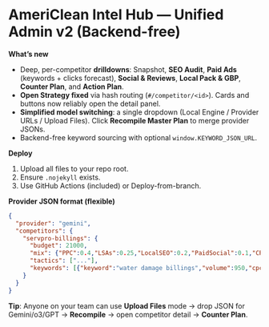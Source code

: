 # AmeriClean Intel Hub — Unified Admin v2 (Backend-free)

**What’s new**
- Deep, per-competitor **drilldowns**: Snapshot, **SEO Audit**, **Paid Ads** (keywords + clicks forecast), **Social & Reviews**, **Local Pack & GBP**, **Counter Plan**, and **Action Plan**.
- **Open Strategy fixed** via hash routing (`#/competitor/<id>`). Cards and buttons now reliably open the detail panel.
- **Simplified model switching**: a single dropdown (Local Engine / Provider URLs / Upload Files). Click **Recompile Master Plan** to merge provider JSONs.
- Backend-free keyword sourcing with optional `window.KEYWORD_JSON_URL`.

**Deploy**
1) Upload all files to your repo root.  
2) Ensure `.nojekyll` exists.  
3) Use GitHub Actions (included) or Deploy-from-branch.

**Provider JSON format (flexible)**
```json
{
  "provider": "gemini",
  "competitors": {
    "servpro-billings": {
      "budget": 21000,
      "mix": {"PPC":0.4,"LSAs":0.25,"LocalSEO":0.2,"PaidSocial":0.1,"CRO":0.05},
      "tactics": ["..."],
      "keywords": [{"keyword":"water damage billings","volume":950,"cpc":17.0,"intent":"Emergency","service":"Water Damage"}]
    }
  }
}
```

**Tip**: Anyone on your team can use **Upload Files** mode → drop JSON for Gemini/o3/GPT → **Recompile** → open competitor detail → **Counter Plan**.
